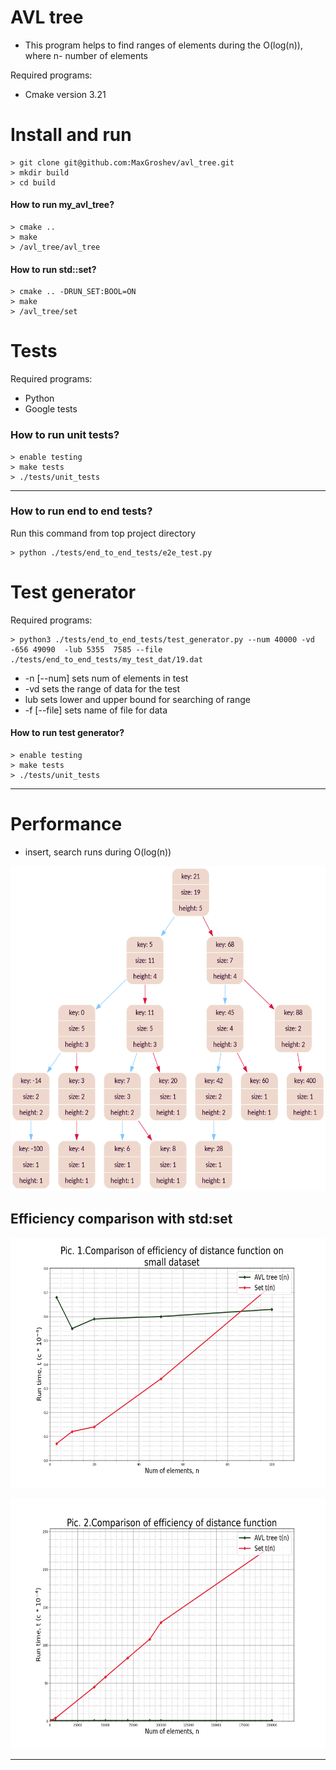 # AVL tree
- This program helps to find ranges of elements during the O(log(n)), where n- number of elements

Required programs:

-  Cmake version  3.21


# Install and run
```
> git clone git@github.com:MaxGroshev/avl_tree.git
> mkdir build
> cd build
```
#### How to run my_avl_tree?

```
> cmake ..
> make
> /avl_tree/avl_tree

```

#### How to run std::set?

```
> cmake .. -DRUN_SET:BOOL=ON
> make
> /avl_tree/set

```

# Tests
Required programs:

- Python
- Google tests


### How to run unit tests?
```
> enable testing
> make tests
> ./tests/unit_tests
```
---

### How to run end to end tests?
Run this command from top project directory
```
> python ./tests/end_to_end_tests/e2e_test.py

```

# Test generator
Required programs:

```
> python3 ./tests/end_to_end_tests/test_generator.py --num 40000 -vd -656 49090  -lub 5355  7585 --file ./tests/end_to_end_tests/my_test_dat/19.dat

```
 - -n  [--num] sets num of elements in test
 - -vd sets the range of data for the test
 - lub sets lower and upper bound for searching of range
 - -f [--file] sets name of file for data

#### How to run test generator?
```
> enable testing
> make tests
> ./tests/unit_tests
```
---

# Performance
- insert, search runs during O(log(n))

<p align="center">
  <img width="600" height="520" src="https://github.com/MaxGroshev/avl_tree/blob/master/efficiency_comp/tree_d1.png">
</p>

## Efficiency comparison with std:set

<p align="center">
  <img width="600" height="400" src="https://github.com/MaxGroshev/avl_tree/blob/master/efficiency_comp/start_graph.png">
</p>

<p align="center">
  <img width="600" height="400" src="https://github.com/MaxGroshev/avl_tree/blob/master/efficiency_comp/graph.png">
</p>

---
